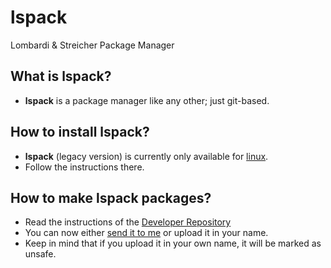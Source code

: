 # lspack
Lombardi & Streicher Package Manager

## What is **lspack**?
- **lspack** is a package manager like any other; just git-based.

## How to install **lspack**?
- **lspack** (legacy version) is currently only available for [linux](https://github.com/lspack/lspack-legacy).
- Follow the instructions there.

## How to make **lspack** packages?
- Read the instructions of the [Developer Repository](https://github.com/lspack/lspack-for-devs)
- You can now either [send it to me](mailto:leanderlombardi@gmail.com) or upload it in your name.
- Keep in mind that if you upload it in your own name, it will be marked as unsafe.

